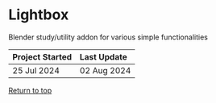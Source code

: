 # Lightbox

Blender study/utility addon for various simple functionalities


| Project Started | Last Update |
| :-------------- | :---------- |
| 25 Jul 2024     | 02 Aug 2024 |


[Return to top]()





